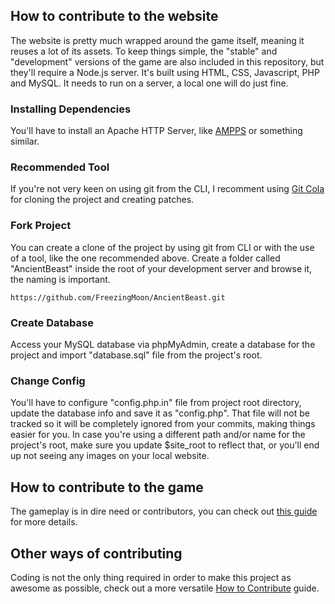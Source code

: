 ## How to contribute to the website

The website is pretty much wrapped around the game itself, meaning it reuses a lot of its assets. To keep things simple, the "stable" and "development" versions of the game are also included in this repository, but they'll require a Node.js server.
It's built using HTML, CSS, Javascript, PHP and MySQL. It needs to run on a server, a local one will do just fine.

### Installing Dependencies

You'll have to install an Apache HTTP Server, like [AMPPS](http://www.ampps.com/downloads) or something similar.

### Recommended Tool

If you're not very keen on using git from the CLI, I recomment using [Git Cola](https://git-cola.github.io) for cloning the project and creating patches.

### Fork Project

You can create a clone of the project by using git from CLI or with the use of a tool, like the one recommended above.
Create a folder called "AncientBeast" inside the root of your development server and browse it, the naming is important.
```
https://github.com/FreezingMoon/AncientBeast.git
```

### Create Database

Access your MySQL database via phpMyAdmin, create a database for the project and import "database.sql" file from the project's root.

### Change Config

You'll have to configure "config.php.in" file from project root directory, update the database info and save it as "config.php".
That file will not be tracked so it will be completely ignored from your commits, making things easier for you.
In case you're using a different path and/or name for the project's root, make sure you update $site_root to reflect that, or you'll end up not seeing any images on your local website.

## How to contribute to the game

The gameplay is in dire need or contributors, you can check out [this guide](https://github.com/FreezingMoon/AncientBeast/tree/master/development/#readme) for more details.

## Other ways of contributing

Coding is not the only thing required in order to make this project as awesome as possible, check out a more versatile [How to Contribute](http://ancientbeast.com/contribute) guide.
